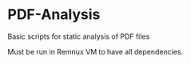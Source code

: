 # PDF-Analysis
Basic scripts for static analysis of PDF files

Must be run in Remnux VM to have all dependencies.
